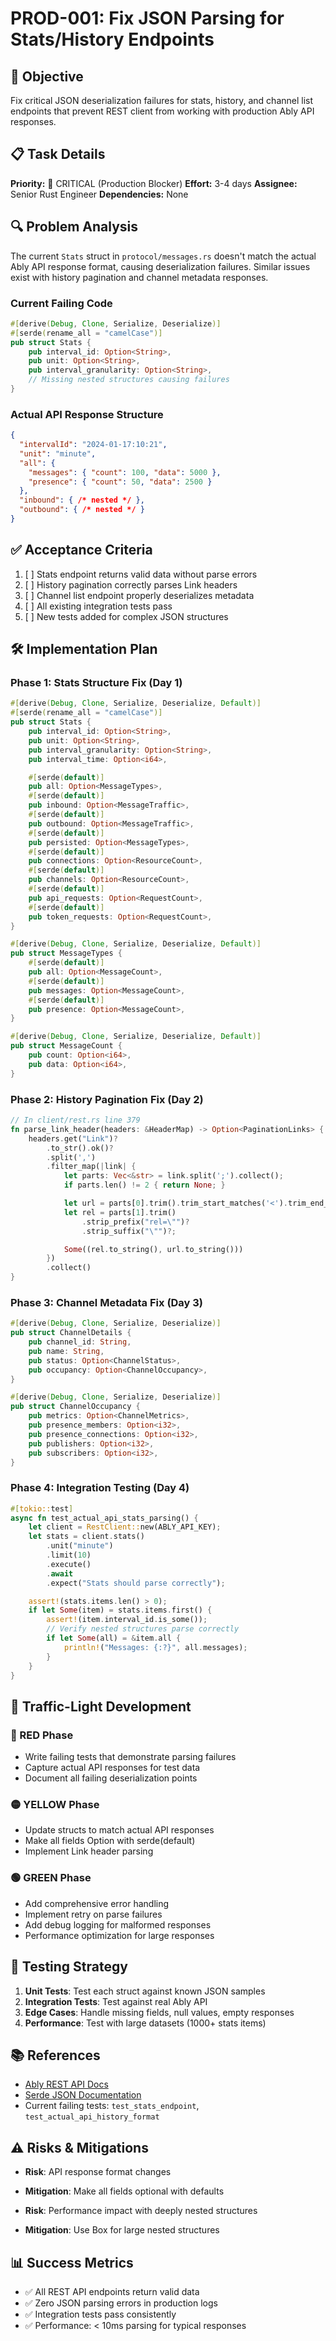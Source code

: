 # PROD-001: Fix JSON Parsing for Stats/History Endpoints

## 🎯 Objective
Fix critical JSON deserialization failures for stats, history, and channel list endpoints that prevent REST client from working with production Ably API responses.

## 📋 Task Details

**Priority:** 🔴 CRITICAL (Production Blocker)
**Effort:** 3-4 days
**Assignee:** Senior Rust Engineer
**Dependencies:** None

## 🔍 Problem Analysis

The current `Stats` struct in `protocol/messages.rs` doesn't match the actual Ably API response format, causing deserialization failures. Similar issues exist with history pagination and channel metadata responses.

### Current Failing Code
```rust
#[derive(Debug, Clone, Serialize, Deserialize)]
#[serde(rename_all = "camelCase")]
pub struct Stats {
    pub interval_id: Option<String>,
    pub unit: Option<String>,
    pub interval_granularity: Option<String>,
    // Missing nested structures causing failures
}
```

### Actual API Response Structure
```json
{
  "intervalId": "2024-01-17:10:21",
  "unit": "minute",
  "all": {
    "messages": { "count": 100, "data": 5000 },
    "presence": { "count": 50, "data": 2500 }
  },
  "inbound": { /* nested */ },
  "outbound": { /* nested */ }
}
```

## ✅ Acceptance Criteria

1. [ ] Stats endpoint returns valid data without parse errors
2. [ ] History pagination correctly parses Link headers
3. [ ] Channel list endpoint properly deserializes metadata
4. [ ] All existing integration tests pass
5. [ ] New tests added for complex JSON structures

## 🛠️ Implementation Plan

### Phase 1: Stats Structure Fix (Day 1)
```rust
#[derive(Debug, Clone, Serialize, Deserialize, Default)]
#[serde(rename_all = "camelCase")]
pub struct Stats {
    pub interval_id: Option<String>,
    pub unit: Option<String>,
    pub interval_granularity: Option<String>,
    pub interval_time: Option<i64>,

    #[serde(default)]
    pub all: Option<MessageTypes>,
    #[serde(default)]
    pub inbound: Option<MessageTraffic>,
    #[serde(default)]
    pub outbound: Option<MessageTraffic>,
    #[serde(default)]
    pub persisted: Option<MessageTypes>,
    #[serde(default)]
    pub connections: Option<ResourceCount>,
    #[serde(default)]
    pub channels: Option<ResourceCount>,
    #[serde(default)]
    pub api_requests: Option<RequestCount>,
    #[serde(default)]
    pub token_requests: Option<RequestCount>,
}

#[derive(Debug, Clone, Serialize, Deserialize, Default)]
pub struct MessageTypes {
    #[serde(default)]
    pub all: Option<MessageCount>,
    #[serde(default)]
    pub messages: Option<MessageCount>,
    #[serde(default)]
    pub presence: Option<MessageCount>,
}

#[derive(Debug, Clone, Serialize, Deserialize, Default)]
pub struct MessageCount {
    pub count: Option<i64>,
    pub data: Option<i64>,
}
```

### Phase 2: History Pagination Fix (Day 2)
```rust
// In client/rest.rs line 379
fn parse_link_header(headers: &HeaderMap) -> Option<PaginationLinks> {
    headers.get("Link")?
        .to_str().ok()?
        .split(',')
        .filter_map(|link| {
            let parts: Vec<&str> = link.split(';').collect();
            if parts.len() != 2 { return None; }

            let url = parts[0].trim().trim_start_matches('<').trim_end_matches('>');
            let rel = parts[1].trim()
                .strip_prefix("rel=\"")?
                .strip_suffix("\"")?;

            Some((rel.to_string(), url.to_string()))
        })
        .collect()
}
```

### Phase 3: Channel Metadata Fix (Day 3)
```rust
#[derive(Debug, Clone, Serialize, Deserialize)]
pub struct ChannelDetails {
    pub channel_id: String,
    pub name: String,
    pub status: Option<ChannelStatus>,
    pub occupancy: Option<ChannelOccupancy>,
}

#[derive(Debug, Clone, Serialize, Deserialize)]
pub struct ChannelOccupancy {
    pub metrics: Option<ChannelMetrics>,
    pub presence_members: Option<i32>,
    pub presence_connections: Option<i32>,
    pub publishers: Option<i32>,
    pub subscribers: Option<i32>,
}
```

### Phase 4: Integration Testing (Day 4)
```rust
#[tokio::test]
async fn test_actual_api_stats_parsing() {
    let client = RestClient::new(ABLY_API_KEY);
    let stats = client.stats()
        .unit("minute")
        .limit(10)
        .execute()
        .await
        .expect("Stats should parse correctly");

    assert!(stats.items.len() > 0);
    if let Some(item) = stats.items.first() {
        assert!(item.interval_id.is_some());
        // Verify nested structures parse correctly
        if let Some(all) = &item.all {
            println!("Messages: {:?}", all.messages);
        }
    }
}
```

## 🚦 Traffic-Light Development

### 🔴 RED Phase
- Write failing tests that demonstrate parsing failures
- Capture actual API responses for test data
- Document all failing deserialization points

### 🟡 YELLOW Phase
- Update structs to match actual API responses
- Make all fields Option<T> with serde(default)
- Implement Link header parsing

### 🟢 GREEN Phase
- Add comprehensive error handling
- Implement retry on parse failures
- Add debug logging for malformed responses
- Performance optimization for large responses

## 🧪 Testing Strategy

1. **Unit Tests**: Test each struct against known JSON samples
2. **Integration Tests**: Test against real Ably API
3. **Edge Cases**: Handle missing fields, null values, empty responses
4. **Performance**: Test with large datasets (1000+ stats items)

## 📚 References

- [Ably REST API Docs](https://ably.com/docs/rest-api)
- [Serde JSON Documentation](https://serde.rs/json.html)
- Current failing tests: `test_stats_endpoint`, `test_actual_api_history_format`

## ⚠️ Risks & Mitigations

- **Risk**: API response format changes
- **Mitigation**: Make all fields optional with defaults

- **Risk**: Performance impact with deeply nested structures
- **Mitigation**: Use Box<T> for large nested structures

## 📊 Success Metrics

- ✅ All REST API endpoints return valid data
- ✅ Zero JSON parsing errors in production logs
- ✅ Integration tests pass consistently
- ✅ Performance: < 10ms parsing for typical responses